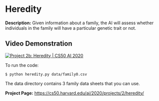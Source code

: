 # Heredity

**Description:** Given information about a family, the AI will assess whether individuals in the family will have a particular genetic trait or not.

Video Demonstration   
---------------------
[![Project 2b: Heredity | CS50 AI 2020](http://img.youtube.com/vi/krlE1tsBjWQ/0.jpg)](https://youtu.be/krlE1tsBjWQ)

To run the code:
```
$ python heredity.py data/family0.csv
```
The data directory contains 3 family data sheets that you can use.

**Project Page:** https://cs50.harvard.edu/ai/2020/projects/2/heredity/

